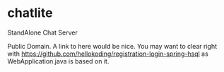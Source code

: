 # chatlite
StandAlone Chat Server

Public Domain.
A link to here would be nice.
You may want to clear right with https://github.com/hellokoding/registration-login-spring-hsql as WebApplication.java is based on it.
